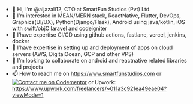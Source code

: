 - 👋 Hi, I’m @aijazali12, CTO at SmartFun Studios (Pvt) Ltd.
- 👀 I’m interested in MEAN/MERN stack, ReactNative, Flutter, DevOps, Graphics(UI/UX), Python(Django/Flask), Android using java/kotlin, iOS with swift/objC laravel and codeigniter
- 🌱 I’have expertise CI/CD using github actions, fastlane, vercel, jenkins, docker
- 🌱 I’have expertise in setting up and deployment of apps on cloud servers (AWS, DigitalOcean, GCP and other VPS)
- 💞️ I’m looking to collaborate on android and reactnative related libraries and projects
- 📫 How to reach me on https://www.smartfunstudios.com
     or
    [![Contact me on Codementor](https://www.codementor.io/m-badges/aijazali/im-a-cm-b.svg)](https://www.codementor.io/@aijazali?refer=badge)
     or
   Upwork: https://www.upwork.com/freelancers/~011a3c921ea49eae04?viewMode=1
  
<!---
aijazali12/aijazali12 is a ✨ special ✨ repository because its `README.md` (this file) appears on your GitHub profile.
You can click the Preview link to take a look at your changes.
--->
